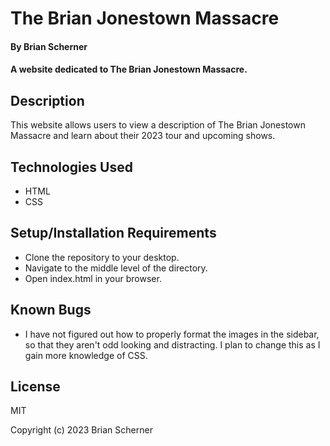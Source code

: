 # The Brian Jonestown Massacre

#### By Brian Scherner

#### A website dedicated to The Brian Jonestown Massacre.

## Description

This website allows users to view a description of The Brian Jonestown Massacre and learn about their 2023 tour and upcoming shows.

## Technologies Used

* HTML
* CSS

## Setup/Installation Requirements

* Clone the repository to your desktop.
* Navigate to the middle level of the directory.
* Open index.html in your browser.

## Known Bugs

* I have not figured out how to properly format the images in the sidebar, so that they aren't odd looking and distracting. I plan to change this as I gain more knowledge of CSS.

## License

MIT

Copyright (c) 2023 Brian Scherner